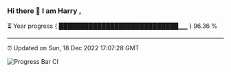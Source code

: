 ### Hi there 👋 I am Harry , 

⏳ Year progress { ████████████████████████████▁▁ } 96.36 %

---

⏰ Updated on Sun, 18 Dec 2022 17:07:28 GMT

![Progress Bar CI](https://github.com/duykhang68/duykhang68/workflows/Progress%20Bar%20CI/badge.svg)
